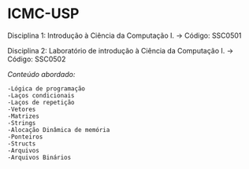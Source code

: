 # ICMC-USP
Disciplina 1: Introdução à Ciência da Computação I. -> Código: SSC0501

Disciplina 2: Laboratório de introdução à Ciência da Computação I. -> Código: SSC0502
 
*Conteúdo abordado:*

    -Lógica de programação
    -Laços condicionais
    -Laços de repetição
    -Vetores
    -Matrizes
    -Strings
    -Alocação Dinâmica de memória
    -Ponteiros
    -Structs
    -Arquivos
    -Arquivos Binários
